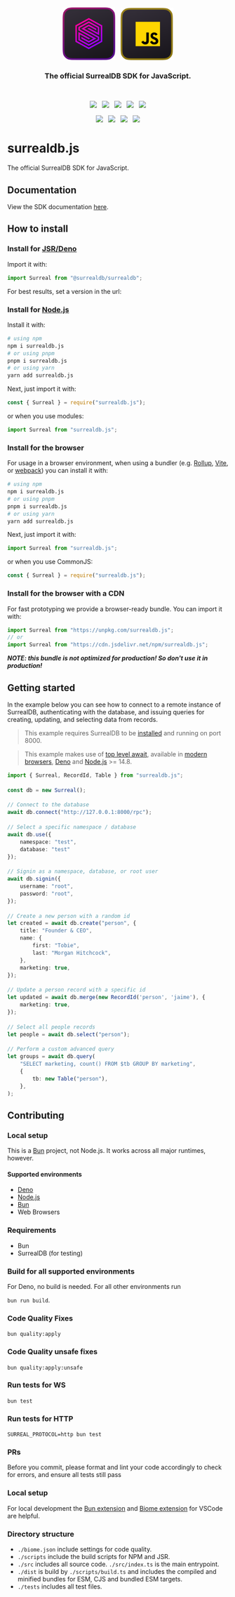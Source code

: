 <br>

<p align="center">
    <img width=120 src="https://raw.githubusercontent.com/surrealdb/icons/main/surreal.svg" />
    &nbsp;
    <img width=120 src="https://raw.githubusercontent.com/surrealdb/icons/main/javascript.svg" />
</p>

<h3 align="center">The official SurrealDB SDK for JavaScript.</h3>

<br>

<p align="center">
    <a href="https://github.com/surrealdb/surrealdb.js"><img src="https://img.shields.io/badge/status-beta-ff00bb.svg?style=flat-square"></a>
    &nbsp;
    <a href="https://surrealdb.com/docs/integration/libraries/javascript"><img src="https://img.shields.io/badge/docs-view-44cc11.svg?style=flat-square"></a>
    &nbsp;
    <a href="https://www.npmjs.com/package/surrealdb.js"><img src="https://img.shields.io/npm/v/surrealdb.js?style=flat-square"></a>
    &nbsp;
    <a href="https://www.npmjs.com/package/surrealdb.js"><img src="https://img.shields.io/npm/dm/surrealdb.js?style=flat-square"></a>
    &nbsp;
    <a href="https://deno.land/x/surrealdb"><img src="https://img.shields.io/npm/v/surrealdb.js?style=flat-square&label=deno"></a>
</p>

<p align="center">
    <a href="https://surrealdb.com/discord"><img src="https://img.shields.io/discord/902568124350599239?label=discord&style=flat-square&color=5a66f6"></a>
    &nbsp;
    <a href="https://twitter.com/surrealdb"><img src="https://img.shields.io/badge/twitter-follow_us-1d9bf0.svg?style=flat-square"></a>
    &nbsp;
    <a href="https://www.linkedin.com/company/surrealdb/"><img src="https://img.shields.io/badge/linkedin-connect_with_us-0a66c2.svg?style=flat-square"></a>
    &nbsp;
    <a href="https://www.youtube.com/channel/UCjf2teVEuYVvvVC-gFZNq6w"><img src="https://img.shields.io/badge/youtube-subscribe-fc1c1c.svg?style=flat-square"></a>
</p>

# surrealdb.js

The official SurrealDB SDK for JavaScript.

## Documentation

View the SDK documentation [here](https://surrealdb.com/docs/integration/libraries/javascript).

## How to install

### Install for [JSR/Deno](https://jsr.io/@surrealdb/surrealdb)

Import it with:

```ts
import Surreal from "@surrealdb/surrealdb";
```

For best results, set a version in the url:

### Install for [Node.js](https://www.npmjs.com/package/surrealdb.js)

Install it with:

```sh
# using npm
npm i surrealdb.js
# or using pnpm
pnpm i surrealdb.js
# or using yarn
yarn add surrealdb.js
```

Next, just import it with:

```ts
const { Surreal } = require("surrealdb.js");
```

or when you use modules:

```ts
import Surreal from "surrealdb.js";
```

### Install for the browser

For usage in a browser environment, when using a bundler (e.g. [Rollup](https://rollupjs.org/), [Vite](https://vitejs.dev/), or [webpack](https://webpack.js.org/)) you can install it with:

```sh
# using npm
npm i surrealdb.js
# or using pnpm
pnpm i surrealdb.js
# or using yarn
yarn add surrealdb.js
```

Next, just import it with:

```ts
import Surreal from "surrealdb.js";
```

or when you use CommonJS:

```ts
const { Surreal } = require("surrealdb.js");
```

### Install for the browser with a CDN

For fast prototyping we provide a browser-ready bundle. You can import it with:

```ts
import Surreal from "https://unpkg.com/surrealdb.js";
// or
import Surreal from "https://cdn.jsdelivr.net/npm/surrealdb.js";
```

_**NOTE: this bundle is not optimized for production! So don't use it in production!**_

## Getting started

In the example below you can see how to connect to a remote instance of SurrealDB, authenticating with the database, and issuing queries for creating, updating, and selecting data from records.

> This example requires SurrealDB to be [installed](https://surrealdb.com/install) and running on port 8000.

> This example makes use of [top level await](https://v8.dev/features/top-level-await), available in [modern browsers](https://caniuse.com/mdn-javascript_operators_await_top_level), [Deno](https://deno.com/) and [Node.js](https://nodejs.org/) >= 14.8.

```ts
import { Surreal, RecordId, Table } from "surrealdb.js";

const db = new Surreal();

// Connect to the database
await db.connect("http://127.0.0.1:8000/rpc");

// Select a specific namespace / database
await db.use({
    namespace: "test",
    database: "test"
});

// Signin as a namespace, database, or root user
await db.signin({
    username: "root",
    password: "root",
});

// Create a new person with a random id
let created = await db.create("person", {
    title: "Founder & CEO",
    name: {
        first: "Tobie",
        last: "Morgan Hitchcock",
    },
    marketing: true,
});

// Update a person record with a specific id
let updated = await db.merge(new RecordId('person', 'jaime'), {
    marketing: true,
});

// Select all people records
let people = await db.select("person");

// Perform a custom advanced query
let groups = await db.query(
    "SELECT marketing, count() FROM $tb GROUP BY marketing",
    {
        tb: new Table("person"),
    },
);
```

## Contributing

### Local setup

This is a [Bun](https://bun.sh) project, not Node.js. It works across all major runtimes, however.

#### Supported environments

- [Deno](https://deno.land)
- [Node.js](https://nodejs.org)
- [Bun](https://bun.sh)
- Web Browsers

### Requirements

- Bun
- SurrealDB (for testing)

### Build for all supported environments

For Deno, no build is needed. For all other environments run

`bun run build`.

### Code Quality Fixes

`bun quality:apply`

### Code Quality unsafe fixes

`bun quality:apply:unsafe`

### Run tests for WS

`bun test`

### Run tests for HTTP

`SURREAL_PROTOCOL=http bun test`

### PRs

Before you commit, please format and lint your code accordingly to check for
errors, and ensure all tests still pass

### Local setup

For local development the
[Bun extension](https://marketplace.visualstudio.com/items?itemName=oven.bun-vscode) and [Biome extension](https://marketplace.visualstudio.com/items?itemName=biomejs.biome)
for VSCode are helpful.

### Directory structure

- `./biome.json` include settings for code quality.
- `./scripts` include the build scripts for NPM and JSR.
- `./src` includes all source code. `./src/index.ts` is the main entrypoint.
- `./dist` is build by `./scripts/build.ts` and includes the compiled and minified bundles for ESM, CJS and bundled ESM targets.
- `./tests` includes all test files.
